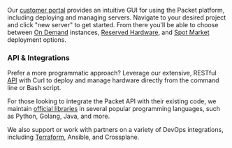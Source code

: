 <!--<meta>
{
    "title":"Overview",
    "description":"Learn more about Deployment Options.",
    "tag":["Deployment Options"]
}
</meta>-->
Our [customer portal](https://app.packet.net) provides an intuitive GUI for using the Packet platform, including deploying and managing servers. Navigate to your desired project and click "new server" to get started. From there you'll be able to choose between [On Demand](https://www.packet.com/developers/docs/getting-started/deployment-options/on-demand/) instances, [Reserved Hardware](https://www.packet.com/developers/docs/getting-started/deployment-options/reserved-hardware/), and [Spot Market](https://www.packet.com/developers/docs/getting-started/deployment-options/spot-market/) deployment options.

### API & Integrations
Prefer a more programmatic approach? Leverage our extensive, RESTful [API](https://www.packet.com/developers/api/) with Curl to deploy and manage hardware directly from the command line or Bash script. 

For those looking to integrate the Packet API with their existing code, we maintain [official libraries](https://www.packet.com/developers/libraries/) in several popular programming languages, such as Python, Golang, Java, and more.  

We also support or work with partners on a variety of DevOps integrations, including [Terraform](https://www.terraform.io/docs/providers/packet/index.html), Ansible, and Crossplane.
